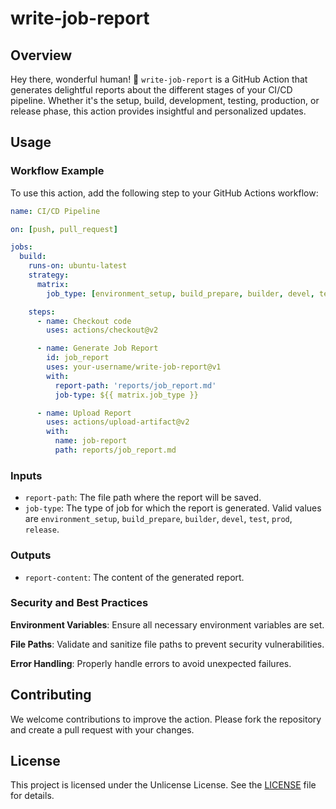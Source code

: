 # write-job-report

## Overview

Hey there, wonderful human! 🤖 `write-job-report` is a GitHub Action that generates delightful reports about the different stages of your CI/CD pipeline. Whether it's the setup, build, development, testing, production, or release phase, this action provides insightful and personalized updates.

## Usage

### Workflow Example

To use this action, add the following step to your GitHub Actions workflow:

```yaml
name: CI/CD Pipeline

on: [push, pull_request]

jobs:
  build:
    runs-on: ubuntu-latest
    strategy:
      matrix:
        job_type: [environment_setup, build_prepare, builder, devel, test, prod, release]

    steps:
      - name: Checkout code
        uses: actions/checkout@v2

      - name: Generate Job Report
        id: job_report
        uses: your-username/write-job-report@v1
        with:
          report-path: 'reports/job_report.md'
          job-type: ${{ matrix.job_type }}

      - name: Upload Report
        uses: actions/upload-artifact@v2
        with:
          name: job-report
          path: reports/job_report.md
```

### Inputs

- `report-path`: The file path where the report will be saved.
- `job-type`: The type of job for which the report is generated. Valid values are `environment_setup`, `build_prepare`, `builder`, `devel`, `test`, `prod`, `release`.

### Outputs

- `report-content`: The content of the generated report.

### Security and Best Practices

**Environment Variables**: Ensure all necessary environment variables are set.

**File Paths**: Validate and sanitize file paths to prevent security vulnerabilities.

**Error Handling**: Properly handle errors to avoid unexpected failures.

## Contributing

We welcome contributions to improve the action. Please fork the repository and create a pull request with your changes.

## License

This project is licensed under the Unlicense License. See the [LICENSE](LICENSE) file for details.
